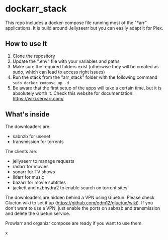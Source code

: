 # dockarr_stack

This repo includes a docker-compose file running most of the "*arr" applications.
It is build around Jellyseerr but you can easily adapt it for Plex.

## How to use it

1. Clone the repository
2. Update the ".env" file with your variables and paths
3. Make sure the required folders exist (otherwise they will be created as sudo, which can lead to access right issues)
4. Run the stack from the "arr_stack" folder with the following command `sudo docker compose up -d`
5. Be aware that the first setup of the apps will take a certain time, but it is absolutely worth it.
   Check this website for documentation: https://wiki.servarr.com/


## What's inside
The downloaders are:
- sabnzb for usenet
- transmission for torrents

The clients are:
- jellyseerr to manage requests
- radarr for movies
- sonarr for TV shows
- lidarr for music
- bazarr for movie subtitles
- jackett and nzbhydra2 to enable search on torrent sites

The downloaders are hidden behind a VPN using Gluetun. Please check Gluetun wiki to set it up (https://github.com/qdm12/gluetun/wiki).
If you don't want to use a VPN, just enable the ports on sabnzb and transmission and delete the Gluetun service.

Prowlarr and organizr compose are ready if you want to use them.

x

